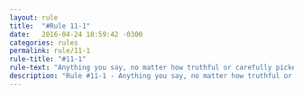 ```yaml
---
layout: rule
title:  "#Rule 11-1"
date:   2016-04-24 18:59:42 -0300
categories: rules
permalink: rule/11-1
rule-title: "#11-1"
rule-text: "Anything you say, no matter how truthful or carefully picked, WILL be deemed wrong if the majority is against you."
description: "Rule #11-1 - Anything you say, no matter how truthful or carefully picked, WILL be deemed wrong if the majority is against you."
---
```


